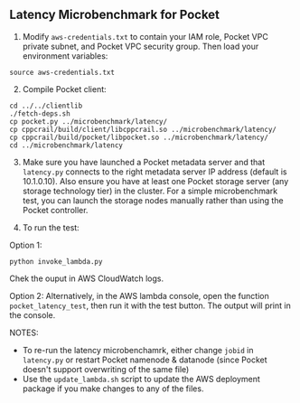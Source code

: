 ## Latency Microbenchmark for Pocket

1. Modify `aws-credentials.txt` to contain your IAM role, Pocket VPC private subnet, and Pocket VPC security group. Then load your environment variables:
```
source aws-credentials.txt
```

2. Compile Pocket client:
```
cd ../../clientlib
./fetch-deps.sh
cp pocket.py ../microbenchmark/latency/
cp cppcrail/build/client/libcppcrail.so ../microbenchmark/latency/
cp cppcrail/build/pocket/libpocket.so ../microbenchmark/latency/
cd ../microbenchmark/latency
```

3. Make sure you have launched a Pocket metadata server and that `latency.py` connects to the right metadata server IP address (default is 10.1.0.10). Also ensure you have at least one Pocket storage server (any storage technology tier) in the cluster. For a simple microbenchmark test, you can launch the storage nodes manually rather than using the Pocket controller.
 
4. To run the test:

Option 1:
```
python invoke_lambda.py
```
Chek the ouput in AWS CloudWatch logs.

Option 2: 
Alternatively, in the AWS lambda console, open the function `pocket_latency_test`, then run it with the test button. The output will print in the console.


NOTES:

* To re-run the latency microbenchamrk, either change `jobid` in `latency.py` or restart Pocket namenode & datanode (since Pocket doesn't support overwriting of the same file) 
* Use the `update_lambda.sh` script to update the AWS deployment package if you make changes to any of the files.
